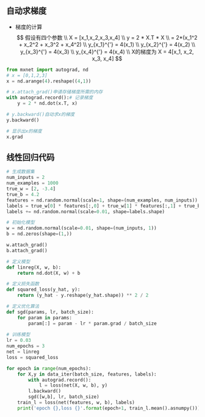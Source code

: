 ## 自动求梯度

- 梯度的计算
  $$
  假设有四个参数 \\
  X = [x_1,x_2,x_3,x_4] \\
  y = 2 * X.T * X \\
    = 2*(x_1^2 + x_2^2 + x_3^2 + x_4^2) \\
  y_{x_1}^{'} = 4(x_1) \\  
  y_{x_2}^{'} = 4(x_2) \\
  y_{x_3}^{'} = 4(x_3) \\
  y_{x_4}^{'} = 4(x_4) \\
  X的梯度为
  X = 4[x_1, x_2, x_3, x_4]
  $$
  

```python
from mxnet import autograd, nd
# x = [0,1,2,3]
x = nd.arange(4).reshape((4,1))

# x.attach_grad()申请存储梯度所需的内存
with autograd.record():# 记录梯度
    y = 2 * nd.dot(x.T, x)

# y.backward()自动求x的梯度
y.backward()

# 显示出x的梯度
x.grad
```



## 线性回归代码

```python
# 生成数据集
num_inputs = 2
num_examples = 1000
true_w = [2, -3.4]
true_b = 4.2
features = nd.random.normal(scale=1, shape=(num_examples, num_inputs))
labels = true_w[0] * features[:,0] + true_w[1] * features[:,1] + true_b
labels += nd.random.normal(scale=0.01, shape=labels.shape)

# 初始化模型
w = nd.random.normal(scale=0.01, shape=(num_inputs, 1))
b = nd.zeros(shape=(1,))

w.attach_grad()
b.attach_grad()

# 定义模型
def linreg(X, w, b):
    return nd.dot(X, w) + b

# 定义损失函数
def squared_loss(y_hat, y):
    return (y_hat - y.reshape(y_hat.shape)) ** 2 / 2

# 定义优化算法
def sgd(params, lr, batch_size):
    for param in params:
        param[:] = param - lr * param.grad / batch_size
        
# 训练模型
lr = 0.03
num_epochs = 3
net = linreg
loss = squared_loss

for epoch in range(num_epochs):
    for X,y in data_iter(batch_size, features, labels):
        with autograd.record():
            l = loss(net(X, w, b), y)
        l.backward()
        sgd([w,b], lr, batch_size)
    train_l = loss(net(features, w, b), labels)
    print('epoch {},loss {}'.format(epoch+1, train_l.mean().asnumpy()))
```

